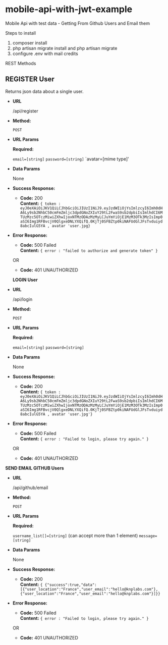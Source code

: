 # mobile-api-with-jwt-example
Mobile Api with test data - Getting From Github Users and Email them


Steps to install

1) composer install
2) php artisan migrate install and php artisan migrate
3) configure .env with mail credits





REST Methods

**REGISTER User**
----
  Returns json data about a single user.

* **URL**

  /api/register

* **Method:**

  `POST`
  
*  **URL Params**

   **Required:**
 
   `email=[string]`
   `password=[string]`
   `avatar=[mime type]'

* **Data Params**

  None

* **Success Response:**

  * **Code:** 200 <br />
    **Content:** `{ token : eyJ0eXAiOiJKV1QiLCJhbGciOiJIUzI1NiJ9.eyJzdWIiOjYsImlzcyI6Imh0dHA6Ly9sb2NhbC50cmFmZmljc3dpdGNoZXIuY29tL2FwaS9sb2dpbiIsImlhdCI6MTUzMzc5OTczMiwiZXhwIjoxNTMzODAzMzMyLCJuYmYiOjE1MzM3OTk3MzIsImp0aSI6Img1RFBvcjV0QlgxeDNLYXQifQ.0KjTj0SFBZtp0kiNAFUdGlJFsTvduiyd8abcIulG5YA , avatar 'user.jpg}`
 
* **Error Response:**

  * **Code:** 500 Failed <br />
    **Content:** `{ error : "failed to authorize and generate token" }`

  OR

  * **Code:** 401 UNAUTHORIZED <br />
  
  
  
  **LOGIN User**

* **URL**

  /api/login

* **Method:**

  `POST`
  
*  **URL Params**

   **Required:**
 
   `email=[string]`
   `password=[string]`

* **Data Params**

  None

* **Success Response:**

  * **Code:** 200 <br />
    **Content:** `{ token : eyJ0eXAiOiJKV1QiLCJhbGciOiJIUzI1NiJ9.eyJzdWIiOjYsImlzcyI6Imh0dHA6Ly9sb2NhbC50cmFmZmljc3dpdGNoZXIuY29tL2FwaS9sb2dpbiIsImlhdCI6MTUzMzc5OTczMiwiZXhwIjoxNTMzODAzMzMyLCJuYmYiOjE1MzM3OTk3MzIsImp0aSI6Img1RFBvcjV0QlgxeDNLYXQifQ.0KjTj0SFBZtp0kiNAFUdGlJFsTvduiyd8abcIulG5YA , avatar 'user.jpg'}`
 
* **Error Response:**

  * **Code:** 500 Failed <br />
    **Content:** `{ error : "Failed to login, please try again." }`

  OR

  * **Code:** 401 UNAUTHORIZED <br />
  
  
  
**SEND EMAIL GITHUB Users**

* **URL**

  /api/github/email

* **Method:**

  `POST`
  
*  **URL Params**

   **Required:**
 
   `username_list[]=[string]` (can accept more than 1 element)
   `message=[string]`

* **Data Params**

  None

* **Success Response:**

  * **Code:** 200 <br />
    **Content:** `{ {"success":true,"data":[{"user_location":"France","user_email":"hello@knplabs.com"},{"user_location":"France","user_email":"hello@knplabs.com"}]}}`
 
* **Error Response:**

  * **Code:** 500 Failed <br />
    **Content:** `{ error : "Failed to login, please try again." }`

  OR

  * **Code:** 401 UNAUTHORIZED <br />
  
  
  
  
  
